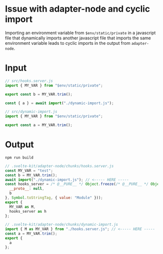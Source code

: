 # Issue with adapter-node and cyclic import

Importing an environment variable from `$env/static/private` in a javascript file that dynamically imports another javascript file that imports the same environment variable leads to cyclic imports in the output from `adapter-node`.

# Input

```js
// src/hooks.server.js
import { MY_VAR } from "$env/static/private";

export const b = MY_VAR.trim();

const { a } = await import("./dynamic-import.js");
```

```js
// src/dynamic-import.js
import { MY_VAR } from "$env/static/private";

export const a = MY_VAR.trim();
```

# Output

```shell
npm run build
```

```js
// .svelte-kit/adapter-node/chunks/hooks.server.js
const MY_VAR = "test";
const b = MY_VAR.trim();
await import("./dynamic-import.js"); // <----- HERE -----
const hooks_server = /* @__PURE__ */ Object.freeze(/* @__PURE__ */ Object.defineProperty({
  __proto__: null,
  b
}, Symbol.toStringTag, { value: "Module" }));
export {
  MY_VAR as M,
  hooks_server as h
};
```

```js
// .svelte-kit/adapter-node/chunks/dynamic-import.js
import { M as MY_VAR } from "./hooks.server.js"; // <----- HERE -----
const a = MY_VAR.trim();
export {
  a
};
```
